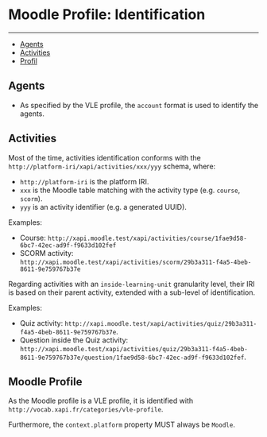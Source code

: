 # Moodle Profile: Identification

---

- [Agents](#agents)
- [Activities](#activities)
- [Profil](#profile)


<a name="agents"></a>
## Agents

- As specified by the VLE profile, the `account` format is used to identify the agents.


<a name="activities"></a>
## Activities

Most of the time, activities identification conforms with the `http://platform-iri/xapi/activities/xxx/yyy` schema, where:
- `http://platform-iri` is the platform IRI.
- `xxx` is the Moodle table matching with the activity type (e.g. `course`, `scorm`).
- `yyy` is an activity identifier (e.g. a generated UUID).

Examples:
- Course: `http://xapi.moodle.test/xapi/activities/course/1fae9d58-6bc7-42ec-ad9f-f9633d102fef`
- SCORM activity: `http://xapi.moodle.test/xapi/activities/scorm/29b3a311-f4a5-4beb-8611-9e759767b37e`

Regarding activities with an `inside-learning-unit` granularity level, their IRI is based on their parent activity, extended with a sub-level of identification.

Examples:
- Quiz activity: `http://xapi.moodle.test/xapi/activities/quiz/29b3a311-f4a5-4beb-8611-9e759767b37e`.
- Question inside the Quiz activity: `http://xapi.moodle.test/xapi/activities/quiz/29b3a311-f4a5-4beb-8611-9e759767b37e/question/1fae9d58-6bc7-42ec-ad9f-f9633d102fef`.


<a name="profile"></a>
## Moodle Profile

As the Moodle profile is a VLE profile, it is identified with `http://vocab.xapi.fr/categories/vle-profile`.

Furthermore, the `context.platform` property MUST always be `Moodle`.




